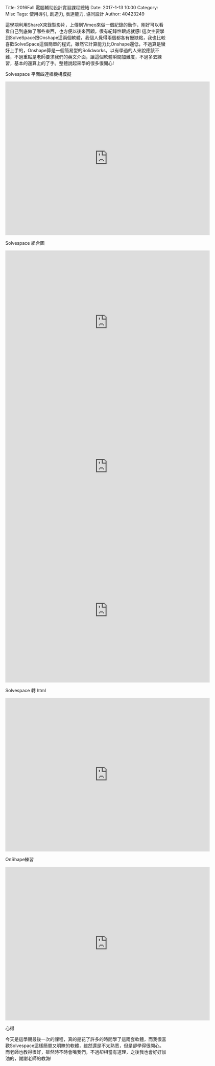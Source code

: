 Title: 2016Fall 電腦輔助設計實習課程總結
Date: 2017-1-13 10:00
Category: Misc
Tags: 使用導引, 創造力, 表達能力, 協同設計
Author: 40423249


這學期利用ShareX來錄製影片，上傳到Vimeo來做一個紀錄的動作，剛好可以看看自己到底做了哪些東西，也方便以後來回顧，很有紀錄性跟成就感!
這次主要學到SolveSpace跟Onshape這兩個軟體，我個人覺得兩個都各有優缺點，我也比較喜歡SolveSpace這個簡單的程式，雖然它計算能力比Onshape還低，不過算是蠻好上手的，Onshape算是一個簡易型的Solidworks，以有學過的人來說應該不難，不過重點是老師要求我們的英文介面，讓這個軟體瞬間加難度，不過多去練習，基本的還算上的了手。整體說起來學的很多很開心!


<p>Solvespace 平面四連桿機構模擬<p>

<iframe src="https://player.vimeo.com/video/199464673" width="640" height="480" frameborder="0" webkitallowfullscreen mozallowfullscreen allowfullscreen></iframe>

<p>Solvespace 組合圖<p>

<iframe src="https://player.vimeo.com/video/199450377" width="640" height="450" frameborder="0" webkitallowfullscreen mozallowfullscreen allowfullscreen></iframe>

<iframe src="https://player.vimeo.com/video/199451073" width="640" height="450" frameborder="0" webkitallowfullscreen mozallowfullscreen allowfullscreen></iframe>

<iframe src="https://player.vimeo.com/video/199453007" width="640" height="450" frameborder="0" webkitallowfullscreen mozallowfullscreen allowfullscreen></iframe>

<p>Solvespace 轉 html<p>

<iframe src="https://player.vimeo.com/video/199455251" width="640" height="480" frameborder="0" webkitallowfullscreen mozallowfullscreen allowfullscreen></iframe>

<p>OnShape練習<p>

<iframe src="https://player.vimeo.com/video/199470457" width="640" height="480" frameborder="0" webkitallowfullscreen mozallowfullscreen allowfullscreen></iframe>


<p>心得<p>今天是這學期最後一次的課程，真的是花了許多的時間學了這兩套軟體，而我很喜歡Solvespace這樣簡單又明瞭的軟體，雖然還是不太熟悉，但是卻學得很開心。而老師也教得很好，雖然時不時會嘴我們，不過卻相當有道理，之後我也會好好加油的，謝謝老師的教誨!